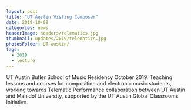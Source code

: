 ```yaml
---
layout: post
title: "UT Austin Visting Composer"
date: 2019-10-09
categories: news
headerImage: headers/telematics.jpg
thumbnail: updates/2019/telematics.jpg
photosFolder: UT-austin/
tags:
  - 2019
  - lecture
---
```

UT Austin Butler School of Music Residency October 2019. Teaching lessons and courses for composition and electronic music students, working towards Telematic Performance collaboration between UT Austin and Mahidol University, supported by the UT Austin Global Classrooms Initiative.
